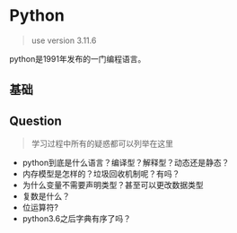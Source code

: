 # Python
> use version 3.11.6

python是1991年发布的一门编程语言。


## 基础



## Question
> 学习过程中所有的疑惑都可以列举在这里

- python到底是什么语言？编译型？解释型？动态还是静态？
- 内存模型是怎样的？垃圾回收机制呢？有吗？
- 为什么变量不需要声明类型？甚至可以更改数据类型
- 复数是什么？
- 位运算符?
- python3.6之后字典有序了吗？